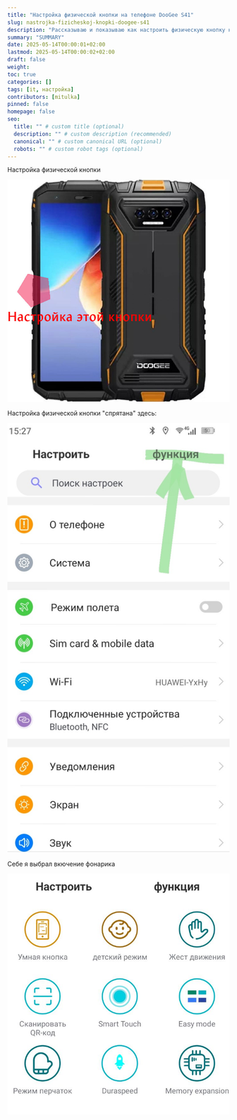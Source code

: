 ```yaml
---
title: "Настройка физической кнопки на телефоне DooGee S41"
slug: nastrojka-fizicheskoj-knopki-doogee-s41
description: "Рассказываю и показываю как настроить физическую кнопку на телефоне Doogee S41"
summary: "SUMMARY"
date: 2025-05-14T00:00:01+02:00
lastmod: 2025-05-14T00:00:02+02:00
draft: false
weight:
toc: true
categories: []
tags: [it, настройка]
contributors: [mitulka]
pinned: false
homepage: false
seo:
  title: "" # custom title (optional)
  description: "" # custom description (recommended)
  canonical: "" # custom canonical URL (optional)
  robots: "" # custom robot tags (optional)
---
```


Настройка физической кнопки

![Настройка физической кнопки](img/1-Doogee-S41-Max-Orange-button-tuning.jpg)

Настройка физической кнопки "спрятана" здесь:

![Настройка физической кнопки "спрятана" здесь](img/2-Doogee-S41-Max-Orange-button-tuning.jpg)

Себе я выбрал вкючение фонарика

![Себе я выбрал вкючение фонарика](img/3-Doogee-S41-Max-Orange-button-tuning.jpg)